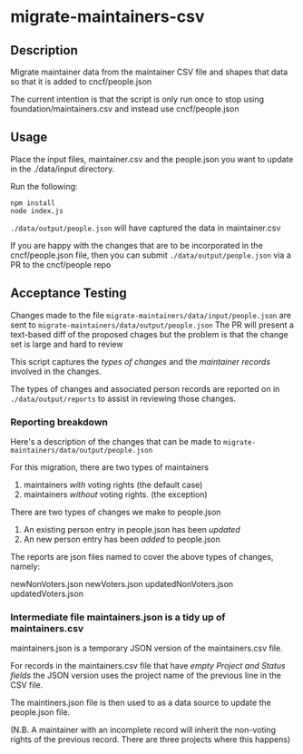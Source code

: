 # migrate-maintainers-csv

## Description

Migrate maintainer data from the maintainer CSV file and shapes that data so that it is added to cncf/people.json

The current intention is that the script is only run once to stop using foundation/maintainers.csv
and instead use cncf/people.json

## Usage

Place the input files, maintainer.csv and the people.json you want to update in the ./data/input directory.

Run the following:

```shell
npm install
node index.js 
```

`./data/output/people.json` will have captured the data in maintainer.csv

If you are happy with the changes that are to be incorporated in the cncf/people.json file, then you can submit 
`./data/output/people.json` via a PR to the cncf/people repo

## Acceptance Testing

Changes made to the file `migrate-maintainers/data/input/people.json` are sent to `migrate-maintainers/data/output/people.json`
The PR will present a text-based diff of the proposed chages but the problem is that the change set is large and hard to review

This script captures the *types of changes* and the *maintainer records* involved in the changes.

The types of changes and associated person records are reported on in `./data/output/reports` to assist in reviewing those changes.

### Reporting breakdown

Here's a description of the changes that can be made to `migrate-maintainers/data/output/people.json`

For this migration, there are two types of maintainers

  1. maintainers *with* voting rights (the default case)
  2. maintainers *without* voting rights. (the exception)
  
There are two types of changes we make to people.json
  
  1. An existing person entry in people.json has been *updated*
  2. An new person entry has been *added* to people.json
  
The reports are json files named to cover the above types of changes, namely:

newNonVoters.json
newVoters.json
updatedNonVoters.json
updatedVoters.json

### Intermediate file maintainers.json is a tidy up of maintainers.csv

maintainers.json is a temporary JSON version of the maintainers.csv file.

For records in the maintainers.csv file that have *empty Project and Status fields* the JSON version uses the project name of the previous line in the CSV file.

The maintiners.json file is then used to as a data source to update the people.json file.

(N.B. A maintainer with an incomplete record will inherit the non-voting rights of the previous record. There are three projects where this happens)